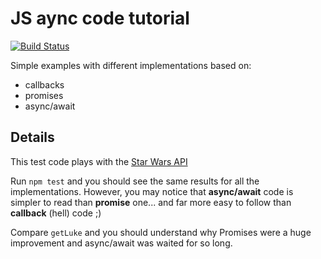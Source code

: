 # JS aync code tutorial

[![Build Status](https://travis-ci.org/pierreroth64/js-async-tutorial.svg?branch=master)](https://travis-ci.org/pierreroth64/js-async-tutorial)

Simple examples with different implementations based on:
+ callbacks
+ promises
+ async/await

## Details

This test code plays with the [Star Wars API](https://swapi.co/)

Run `npm test` and you should see the same results for all the implementations. However, you may notice that **async/await** code is simpler to read than **promise** one... and far more easy to follow than **callback** (hell) code ;)

Compare `getLuke` and you should understand why Promises were a huge improvement and async/await was waited for so long.

